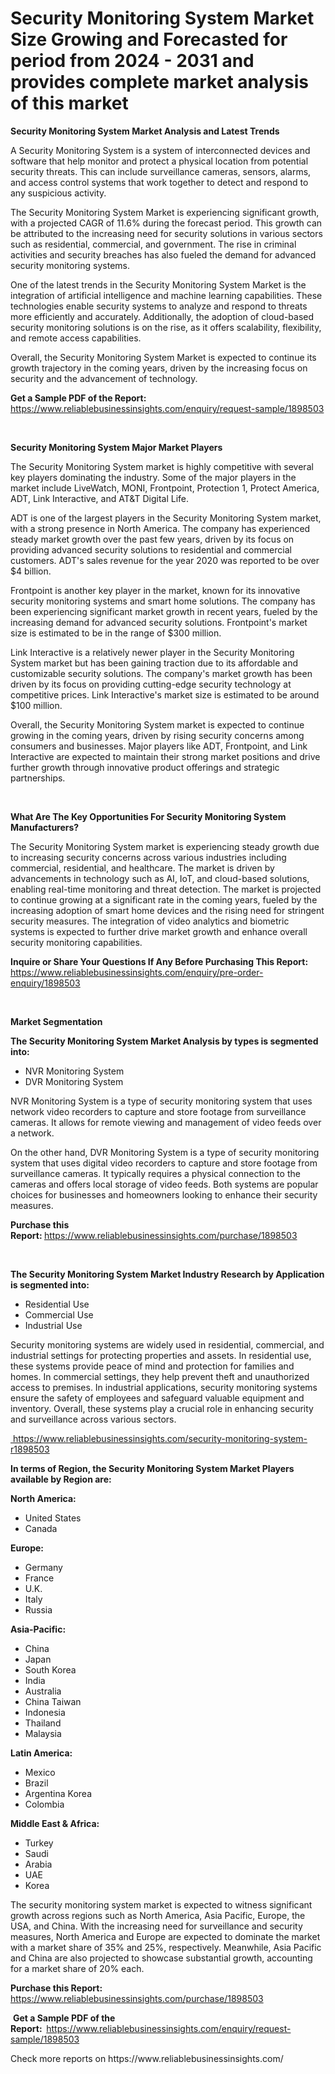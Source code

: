 <p><h1>Security Monitoring System Market Size Growing and Forecasted for period from 2024 - 2031 and provides complete market analysis of this market</h1></p><p><strong>Security Monitoring System Market Analysis and Latest Trends</strong></p>
<p><p>A Security Monitoring System is a system of interconnected devices and software that help monitor and protect a physical location from potential security threats. This can include surveillance cameras, sensors, alarms, and access control systems that work together to detect and respond to any suspicious activity.</p><p>The Security Monitoring System Market is experiencing significant growth, with a projected CAGR of 11.6% during the forecast period. This growth can be attributed to the increasing need for security solutions in various sectors such as residential, commercial, and government. The rise in criminal activities and security breaches has also fueled the demand for advanced security monitoring systems.</p><p>One of the latest trends in the Security Monitoring System Market is the integration of artificial intelligence and machine learning capabilities. These technologies enable security systems to analyze and respond to threats more efficiently and accurately. Additionally, the adoption of cloud-based security monitoring solutions is on the rise, as it offers scalability, flexibility, and remote access capabilities.</p><p>Overall, the Security Monitoring System Market is expected to continue its growth trajectory in the coming years, driven by the increasing focus on security and the advancement of technology.</p></p>
<p><strong>Get a Sample PDF of the Report:&nbsp;</strong> <a href="https://www.reliablebusinessinsights.com/enquiry/request-sample/1898503">https://www.reliablebusinessinsights.com/enquiry/request-sample/1898503</a></p>
<p>&nbsp;</p>
<p><strong>Security Monitoring System Major Market Players</strong></p>
<p><p>The Security Monitoring System market is highly competitive with several key players dominating the industry. Some of the major players in the market include LiveWatch, MONI, Frontpoint, Protection 1, Protect America, ADT, Link Interactive, and AT&T Digital Life.</p><p>ADT is one of the largest players in the Security Monitoring System market, with a strong presence in North America. The company has experienced steady market growth over the past few years, driven by its focus on providing advanced security solutions to residential and commercial customers. ADT's sales revenue for the year 2020 was reported to be over $4 billion.</p><p>Frontpoint is another key player in the market, known for its innovative security monitoring systems and smart home solutions. The company has been experiencing significant market growth in recent years, fueled by the increasing demand for advanced security solutions. Frontpoint's market size is estimated to be in the range of $300 million.</p><p>Link Interactive is a relatively newer player in the Security Monitoring System market but has been gaining traction due to its affordable and customizable security solutions. The company's market growth has been driven by its focus on providing cutting-edge security technology at competitive prices. Link Interactive's market size is estimated to be around $100 million.</p><p>Overall, the Security Monitoring System market is expected to continue growing in the coming years, driven by rising security concerns among consumers and businesses. Major players like ADT, Frontpoint, and Link Interactive are expected to maintain their strong market positions and drive further growth through innovative product offerings and strategic partnerships.</p></p>
<p>&nbsp;</p>
<p><strong>What Are The Key Opportunities For Security Monitoring System Manufacturers?</strong></p>
<p><p>The Security Monitoring System market is experiencing steady growth due to increasing security concerns across various industries including commercial, residential, and healthcare. The market is driven by advancements in technology such as AI, IoT, and cloud-based solutions, enabling real-time monitoring and threat detection. The market is projected to continue growing at a significant rate in the coming years, fueled by the increasing adoption of smart home devices and the rising need for stringent security measures. The integration of video analytics and biometric systems is expected to further drive market growth and enhance overall security monitoring capabilities.</p></p>
<p><strong>Inquire or Share Your Questions If Any Before Purchasing This Report:</strong> <a href="https://www.reliablebusinessinsights.com/enquiry/pre-order-enquiry/1898503">https://www.reliablebusinessinsights.com/enquiry/pre-order-enquiry/1898503</a></p>
<p>&nbsp;</p>
<p><strong>Market Segmentation</strong></p>
<p><strong>The Security Monitoring System Market Analysis by types is segmented into:</strong></p>
<p><ul><li>NVR Monitoring System</li><li>DVR Monitoring System</li></ul></p>
<p><p>NVR Monitoring System is a type of security monitoring system that uses network video recorders to capture and store footage from surveillance cameras. It allows for remote viewing and management of video feeds over a network. </p><p>On the other hand, DVR Monitoring System is a type of security monitoring system that uses digital video recorders to capture and store footage from surveillance cameras. It typically requires a physical connection to the cameras and offers local storage of video feeds. Both systems are popular choices for businesses and homeowners looking to enhance their security measures.</p></p>
<p><strong>Purchase this Report:&nbsp;</strong><a href="https://www.reliablebusinessinsights.com/purchase/1898503">https://www.reliablebusinessinsights.com/purchase/1898503</a></p>
<p>&nbsp;</p>
<p><strong>The Security Monitoring System Market Industry Research by Application is segmented into:</strong></p>
<p><ul><li>Residential Use</li><li>Commercial Use</li><li>Industrial Use</li></ul></p>
<p><p>Security monitoring systems are widely used in residential, commercial, and industrial settings for protecting properties and assets. In residential use, these systems provide peace of mind and protection for families and homes. In commercial settings, they help prevent theft and unauthorized access to premises. In industrial applications, security monitoring systems ensure the safety of employees and safeguard valuable equipment and inventory. Overall, these systems play a crucial role in enhancing security and surveillance across various sectors.</p></p>
<p><a href="https://www.reliablebusinessinsights.com/security-monitoring-system-r1898503">&nbsp;https://www.reliablebusinessinsights.com/security-monitoring-system-r1898503</a></p>
<p><strong>In terms of Region, the Security Monitoring System Market Players available by Region are:</strong></p>
<p>
    <p> <strong> North America: </strong>
        <ul>
            <li>United States</li>
            <li>Canada</li>
        </ul>
        </p> 
    <p> <strong> Europe: </strong>
        <ul>
            <li>Germany</li>
            <li>France</li>
            <li>U.K.</li>
            <li>Italy</li>
            <li>Russia</li>
        </ul>
        </p> 
    <p> <strong> Asia-Pacific: </strong>
        <ul>
            <li>China</li>
            <li>Japan</li>
            <li>South Korea</li>
            <li>India</li>
            <li>Australia</li>
            <li>China Taiwan</li>
            <li>Indonesia</li>
            <li>Thailand</li>
            <li>Malaysia</li>
        </ul>
        </p> 
    <p> <strong> Latin America: </strong>
        <ul>
            <li>Mexico</li>
            <li>Brazil</li>
            <li>Argentina Korea</li>
            <li>Colombia</li>
        </ul>
        </p> 
    <p> <strong> Middle East & Africa: </strong>
        <ul>
            <li>Turkey</li>
            <li>Saudi</li>
            <li>Arabia</li>
            <li>UAE</li>
            <li>Korea</li>
        </ul>
    </p>
    </p>
<p><p>The security monitoring system market is expected to witness significant growth across regions such as North America, Asia Pacific, Europe, the USA, and China. With the increasing need for surveillance and security measures, North America and Europe are expected to dominate the market with a market share of 35% and 25%, respectively. Meanwhile, Asia Pacific and China are also projected to showcase substantial growth, accounting for a market share of 20% each.</p></p>
<p><strong>Purchase this Report: </strong><a href="https://www.reliablebusinessinsights.com/purchase/1898503">https://www.reliablebusinessinsights.com/purchase/1898503</a></p>
<p>&nbsp;<strong>Get a Sample PDF of the Report:&nbsp;&nbsp;</strong><a href="https://www.reliablebusinessinsights.com/enquiry/request-sample/1898503">https://www.reliablebusinessinsights.com/enquiry/request-sample/1898503</a></p>
<p><strong></strong></p>
<p>Check more reports on https://www.reliablebusinessinsights.com/</p>